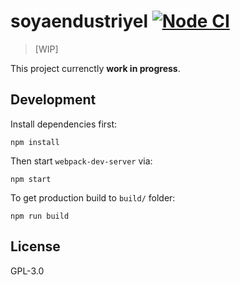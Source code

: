 # soyaendustriyel [![Node CI](https://github.com/kutsan/soyaendustriyel/workflows/Node.js%20CI/badge.svg?branch=master)](https://github.com/kutsan/soyaendustriyel/actions?query=workflow%3A%22Node+CI%22)

> [WIP]

This project currenctly **work in progress**.

## Development

Install dependencies first:

```
npm install
```

Then start `webpack-dev-server` via:

```
npm start
```

To get production build to `build/` folder:

```
npm run build
```

## License

GPL-3.0
